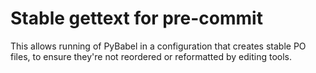 # Stable gettext for pre-commit 

This allows running of PyBabel in a configuration that creates stable PO files, to ensure they're not reordered or reformatted by editing tools.

